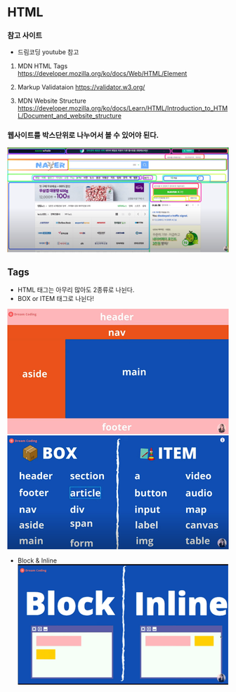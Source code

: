 # HTML

### 참고 사이트

- 드림코딩 youtube 참고

1. MDN HTML Tags
   <https://developer.mozilla.org/ko/docs/Web/HTML/Element>

2. Markup Validataion
   <https://validator.w3.org/>

3. MDN Website Structure
   <https://developer.mozilla.org/ko/docs/Learn/HTML/Introduction_to_HTML/Document_and_website_structure>

### 웹사이트를 박스단위로 나누어서 볼 수 있어야 된다.

![WebSiteBlock](HTML-IMG/Website-Seperate-Block.png)

## Tags

- HTML 태그는 아무리 많아도 2종류로 나뉜다.
- BOX or ITEM 태그로 나뉜다!

![](HTML-IMG/BOX-Tags.png)
![all tags](HTML-IMG/BOX-ITEM_Tags.png)

- Block & Inline
  ![block and inline](HTML-IMG/Block-Inline.png)
